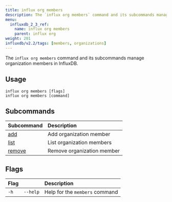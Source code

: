 ```yaml
---
title: influx org members
description: The `influx org members` command and its subcommands manage organization members in InfluxDB.
menu:
  influxdb_2_3_ref:
    name: influx org members
    parent: influx org
weight: 201
influxdb/v2.2/tags: [members, organizations]
---
```


The `influx org members` command and its subcommands manage organization members in InfluxDB.

## Usage
```
influx org members [flags]
influx org members [command]
```

## Subcommands
| Subcommand                                                       | Description                |
|:----------                                                       |:-----------                |
| [add](/influxdb/v2.2/reference/cli/influx/org/members/add)       | Add organization member    |
| [list](/influxdb/v2.2/reference/cli/influx/org/members/list)     | List organization members  |
| [remove](/influxdb/v2.2/reference/cli/influx/org/members/remove) | Remove organization member |

## Flags
| Flag |          | Description                    |
|:---- |:---      |:-----------                    |
| `-h` | `--help` | Help for the `members` command |
